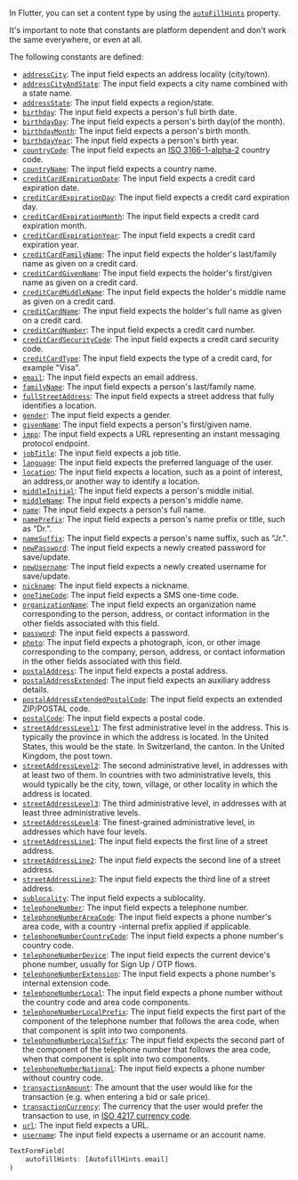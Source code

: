 In Flutter, you can set a content type by using the [`autoFillHints`](https://api.flutter.dev/flutter/services/AutofillHints-class.html) property. 

It's important to note that constants are platform dependent and don't work the same everywhere, or even at all.

The following constants are defined:

- [`addressCity`](services/AutofillHints/addressCity-constant.html): The input field expects an address locality (city/town).
- [`addressCityAndState`](services/AutofillHints/addressCityAndState-constant.html): The input field expects a city name combined with a state name.
- [`addressState`](services/AutofillHints/addressState-constant.html): The input field expects a region/state.
- [`birthday`](services/AutofillHints/birthday-constant.html): The input field expects a person's full birth date.
- [`birthdayDay`](services/AutofillHints/birthdayDay-constant.html): The input field expects a person's birth day(of the month).
- [`birthdayMonth`](services/AutofillHints/birthdayMonth-constant.html): The input field expects a person's birth month.
- [`birthdayYear`](services/AutofillHints/birthdayYear-constant.html): The input field expects a person's birth year.
- [`countryCode`](services/AutofillHints/countryCode-constant.html): The input field expects an [ISO 3166-1-alpha-2](https://www.iso.org/standard/63545.html) country code.
- [`countryName`](services/AutofillHints/countryName-constant.html): The input field expects a country name.
- [`creditCardExpirationDate`](services/AutofillHints/creditCardExpirationDate-constant.html): The input field expects a credit card expiration date.
- [`creditCardExpirationDay`](services/AutofillHints/creditCardExpirationDay-constant.html): The input field expects a credit card expiration day.
- [`creditCardExpirationMonth`](services/AutofillHints/creditCardExpirationMonth-constant.html): The input field expects a credit card expiration month.
- [`creditCardExpirationYear`](services/AutofillHints/creditCardExpirationYear-constant.html): The input field expects a credit card expiration year.
- [`creditCardFamilyName`](services/AutofillHints/creditCardFamilyName-constant.html): The input field expects the holder's last/family name as given on a credit card.
- [`creditCardGivenName`](services/AutofillHints/creditCardGivenName-constant.html): The input field expects the holder's first/given name as given on a credit card.
- [`creditCardMiddleName`](services/AutofillHints/creditCardMiddleName-constant.html): The input field expects the holder's middle name as given on a credit card.
- [`creditCardName`](services/AutofillHints/creditCardName-constant.html): The input field expects the holder's full name as given on a credit card.
- [`creditCardNumber`](services/AutofillHints/creditCardNumber-constant.html): The input field expects a credit card number.
- [`creditCardSecurityCode`](services/AutofillHints/creditCardSecurityCode-constant.html): The input field expects a credit card security code.
- [`creditCardType`](services/AutofillHints/creditCardType-constant.html): The input field expects the type of a credit card, for example "Visa".
- [`email`](services/AutofillHints/email-constant.html): The input field expects an email address.
- [`familyName`](services/AutofillHints/familyName-constant.html): The input field expects a person's last/family name.
- [`fullStreetAddress`](services/AutofillHints/fullStreetAddress-constant.html): The input field expects a street address that fully identifies a location.
- [`gender`](services/AutofillHints/gender-constant.html): The input field expects a gender.
- [`givenName`](services/AutofillHints/givenName-constant.html): The input field expects a person's first/given name.
- [`impp`](services/AutofillHints/impp-constant.html): The input field expects a URL representing an instant messaging protocol endpoint.
- [`jobTitle`](services/AutofillHints/jobTitle-constant.html): The input field expects a job title.
- [`language`](services/AutofillHints/language-constant.html): The input field expects the preferred language of the user.
- [`location`](services/AutofillHints/location-constant.html): The input field expects a location, such as a point of interest, an address,or another way to identify a location.
- [`middleInitial`](services/AutofillHints/middleInitial-constant.html): The input field expects a person's middle initial.
- [`middleName`](services/AutofillHints/middleName-constant.html): The input field expects a person's middle name.
- [`name`](services/AutofillHints/name-constant.html): The input field expects a person's full name.
- [`namePrefix`](services/AutofillHints/namePrefix-constant.html): The input field expects a person's name prefix or title, such as "Dr.".
- [`nameSuffix`](services/AutofillHints/nameSuffix-constant.html): The input field expects a person's name suffix, such as "Jr.".
- [`newPassword`](services/AutofillHints/newPassword-constant.html): The input field expects a newly created password for save/update.
- [`newUsername`](services/AutofillHints/newUsername-constant.html): The input field expects a newly created username for save/update.
- [`nickname`](services/AutofillHints/nickname-constant.html): The input field expects a nickname.
- [`oneTimeCode`](services/AutofillHints/oneTimeCode-constant.html): The input field expects a SMS one-time code.
- [`organizationName`](services/AutofillHints/organizationName-constant.html): The input field expects an organization name corresponding to the person, address, or contact information in the other fields associated with this field.
- [`password`](services/AutofillHints/password-constant.html): The input field expects a password.
- [`photo`](services/AutofillHints/photo-constant.html): The input field expects a photograph, icon, or other image corresponding to the company, person, address, or contact information in the other fields associated with this field.
- [`postalAddress`](services/AutofillHints/postalAddress-constant.html): The input field expects a postal address.
- [`postalAddressExtended`](services/AutofillHints/postalAddressExtended-constant.html): The input field expects an auxiliary address details.
- [`postalAddressExtendedPostalCode`](services/AutofillHints/postalAddressExtendedPostalCode-constant.html): The input field expects an extended ZIP/POSTAL code.
- [`postalCode`](services/AutofillHints/postalCode-constant.html): The input field expects a postal code.
- [`streetAddressLevel1`](services/AutofillHints/streetAddressLevel1-constant.html): The first administrative level in the address. This is typically the province in which the address is located. In the United States, this would be the state. In Switzerland, the canton. In the United Kingdom, the post town.
- [`streetAddressLevel2`](services/AutofillHints/streetAddressLevel2-constant.html): The second administrative level, in addresses with at least two of them. In countries with two administrative levels, this would typically be the city, town, village, or other locality in which the address is located.
- [`streetAddressLevel3`](services/AutofillHints/streetAddressLevel3-constant.html): The third administrative level, in addresses with at least three administrative levels.
- [`streetAddressLevel4`](services/AutofillHints/streetAddressLevel4-constant.html): The finest-grained administrative level, in addresses which have four levels.
- [`streetAddressLine1`](services/AutofillHints/streetAddressLine1-constant.html): The input field expects the first line of a street address.
- [`streetAddressLine2`](services/AutofillHints/streetAddressLine2-constant.html): The input field expects the second line of a street address.
- [`streetAddressLine3`](services/AutofillHints/streetAddressLine3-constant.html): The input field expects the third line of a street address.
- [`sublocality`](services/AutofillHints/sublocality-constant.html): The input field expects a sublocality.
- [`telephoneNumber`](services/AutofillHints/telephoneNumber-constant.html): The input field expects a telephone number.
- [`telephoneNumberAreaCode`](services/AutofillHints/telephoneNumberAreaCode-constant.html): The input field expects a phone number's area code, with a country -internal prefix applied if applicable.
- [`telephoneNumberCountryCode`](services/AutofillHints/telephoneNumberCountryCode-constant.html): The input field expects a phone number's country code.
- [`telephoneNumberDevice`](services/AutofillHints/telephoneNumberDevice-constant.html): The input field expects the current device's phone number, usually for Sign Up / OTP flows.
- [`telephoneNumberExtension`](services/AutofillHints/telephoneNumberExtension-constant.html): The input field expects a phone number's internal extension code.
- [`telephoneNumberLocal`](services/AutofillHints/telephoneNumberLocal-constant.html): The input field expects a phone number without the country code and area code components.
- [`telephoneNumberLocalPrefix`](services/AutofillHints/telephoneNumberLocalPrefix-constant.html): The input field expects the first part of the component of the telephone number that follows the area code, when that component is split into two components.
- [`telephoneNumberLocalSuffix`](services/AutofillHints/telephoneNumberLocalSuffix-constant.html): The input field expects the second part of the component of the telephone number that follows the area code, when that component is split into two components.
- [`telephoneNumberNational`](services/AutofillHints/telephoneNumberNational-constant.html): The input field expects a phone number without country code.
- [`transactionAmount`](services/AutofillHints/transactionAmount-constant.html): The amount that the user would like for the transaction (e.g. when entering a bid or sale price).
- [`transactionCurrency`](services/AutofillHints/transactionCurrency-constant.html): The currency that the user would prefer the transaction to use, in [ISO 4217 currency code](https://www.iso.org/iso-4217-currency-codes.html).
- [`url`](services/AutofillHints/url-constant.html): The input field expects a URL.
- [`username`](services/AutofillHints/username-constant.html): The input field expects a username or an account name.

```dart
TextFormField(
    autofillHints: [AutofillHints.email]
)
```
